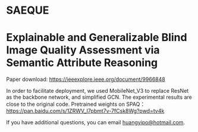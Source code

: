 # SAEQUE
# Explainable and Generalizable Blind Image Quality Assessment via Semantic Attribute Reasoning


Paper download: https://ieeexplore.ieee.org/document/9966848


In order to facilitate deployment, we used MobileNet_V3 to replace ResNet as the backbone network, and simplified GCN. The experimental results are close to the original code. Pretrained weights on SPAQ： https://pan.baidu.com/s/1ZRWV_I7pbmt7v-7fCsk8Wg?pwd=tv4k

If you have additional questions, you can email huangyipo@hotmail.com.
